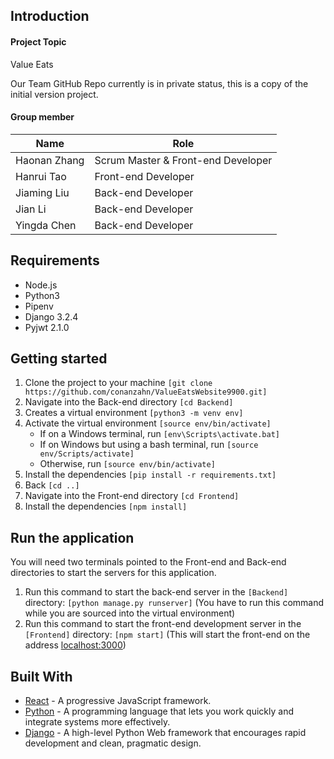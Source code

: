 ## Introduction

#### Project Topic

Value Eats

Our Team GitHub Repo currently is in private status, this is a copy of the initial version project.

#### Group member

| Name          | Role                               |
| ------------  | ---------------------------------- |
| Haonan Zhang  | Scrum Master & Front-end Developer |
| Hanrui Tao    | Front-end Developer                |
| Jiaming Liu   | Back-end Developer                 |
| Jian Li       | Back-end Developer                 |
| Yingda Chen   | Back-end Developer                 |

## Requirements
* Node.js
* Python3
* Pipenv
* Django 3.2.4
* Pyjwt 2.1.0

## Getting started
1. Clone the project to your machine ```[git clone https://github.com/conanzahn/ValueEatsWebsite9900.git]```
2. Navigate into the Back-end directory ```[cd Backend]```
3. Creates a virtual environment ```[python3 -m venv env]```
4. Activate the virtual environment ```[source env/bin/activate]```
   - If on a Windows terminal, run ```[env\Scripts\activate.bat] ```
   - If on Windows but using a bash terminal, run ```[source env/Scripts/activate]```
   - Otherwise, run ```[source env/bin/activate]```
5. Install the dependencies ```[pip install -r requirements.txt]```
6. Back ```[cd ..]```
7. Navigate into the Front-end directory ```[cd Frontend]```
8. Install the dependencies ```[npm install]```

## Run the application
You will need two terminals pointed to the Front-end and Back-end directories to start the servers for this application.

1. Run this command to start the back-end server in the ```[Backend]``` directory: ```[python manage.py runserver]``` (You have to run this command while you are sourced into the virtual environment)
2. Run this command to start the front-end development server in the ```[Frontend]``` directory: ```[npm start]``` (This will start the front-end on the address [localhost:3000](http://localhost:3000))

## Built With

* [React](https://reactjs.org) - A progressive JavaScript framework.
* [Python](https://www.python.org/) - A programming language that lets you work quickly and integrate systems more effectively.
* [Django](http://djangoproject.org/) - A high-level Python Web framework that encourages rapid development and clean, pragmatic design.

